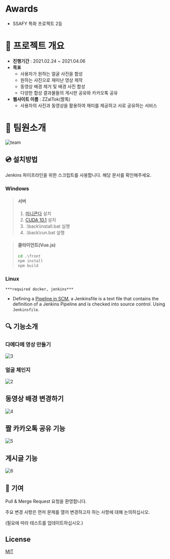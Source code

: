 # Awards
+ SSAFY 특화 프로젝트 2등

# :calendar: 프로젝트 개요

- **진행기간** : 2021.02.24 ~ 2021.04.06
- **목표**
  - 사용자가 원하는 얼굴 사진을 합성
  - 원하는 사진으로 재미난 영상 제작
  - 동영상 배경 제거 및 배경 사진 합성
  - 다양한 합성 결과물들의 게시판 공유와 카카오톡 공유
- **웹사이트 이름** : ZZalTok(짤톡)
  - 사용자의 사진과 동영상을 활용하여 재미를 제공하고 서로 공유하는 서비스

# :wave: 팀원소개

![team](https://user-images.githubusercontent.com/57394523/115139785-e3956e80-a06e-11eb-8b48-3593dcd7580d.PNG)


## :cd: 설치방법

Jenkins 파이프라인을 위한 스크립트를 사용합니다. 해당 문서를 확인해주세요.

### Windows

> #### 서버
>
> 1. [미니콘다](https://docs.conda.io/en/latest/miniconda.html) 설치
> 2. [CUDA 10.1](https://developer.nvidia.com/cuda-10.1-download-archive-base) 설치
> 3. .\back\install.bat 실행
> 4. .\back\run.bat 실행

> #### 클라이언트(Vue.js)
>
> ```cmd
> cd .\front
> npm install
> npm build
> ```

### Linux

`***required docker, jenkins***`

- Defining a [Pipeline in SCM](https://www.jenkins.io/doc/book/pipeline/getting-started#defining-a-pipeline-in-scm),
  a Jenkinsfile is a text file that contains the definition of a Jenkins Pipeline and is checked into source control. Using `Jenkinsfile`.

## :mag: 기능소개


### 다메다메 영상 만들기
![3](https://user-images.githubusercontent.com/57394523/115139800-f4de7b00-a06e-11eb-9d64-d5888aa3de11.gif)

### 얼굴 체인지
![2](https://user-images.githubusercontent.com/57394523/115139802-f60fa800-a06e-11eb-81b4-f239c227f710.gif)

## 동영상 배경 변경하기
![4](https://user-images.githubusercontent.com/57394523/115139804-f740d500-a06e-11eb-8414-669652482e14.gif)

## 짤 카카오톡 공유 기능
![5](https://user-images.githubusercontent.com/57394523/115139838-2fe0ae80-a06f-11eb-8d9c-c13ea2e7ab4c.gif)

## 게시글 기능
![6](https://user-images.githubusercontent.com/57394523/115139839-31aa7200-a06f-11eb-8af5-d6dd26cdb6a5.gif)





## :loudspeaker: 기여

Pull & Merge Request 요청을 환영합니다.

주요 변경 사항은 먼저 문제를 열어 변경하고자 하는 사항에 대해 논의하십시오.

(필요에 따라 테스트를 업데이트하십시오.)

## License

[MIT](https://choosealicense.com/licenses/mit/)
